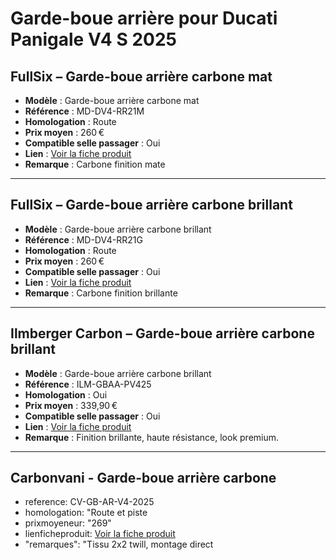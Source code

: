 # Garde-boue arrière pour Ducati Panigale V4 S 2025

## FullSix – Garde-boue arrière carbone mat

- **Modèle** : Garde-boue arrière carbone mat
- **Référence** : MD-DV4-RR21M
- **Homologation** : Route
- **Prix moyen** : 260 €
- **Compatible selle passager** : Oui
- **Lien** : [Voir la fiche produit](https://www.fullsixcarbon.com/product/rear-fender-ducati-panigale-v4-v4s-v4r-carbon-matte/)
- **Remarque** : Carbone finition mate

---

## FullSix – Garde-boue arrière carbone brillant

- **Modèle** : Garde-boue arrière carbone brillant
- **Référence** : MD-DV4-RR21G
- **Homologation** : Route
- **Prix moyen** : 260 €
- **Compatible selle passager** : Oui
- **Lien** : [Voir la fiche produit](https://www.fullsixcarbon.com/product/rear-fender-ducati-panigale-v4-v4s-v4r-carbon-gloss/)
- **Remarque** : Carbone finition brillante

---

## Ilmberger Carbon – Garde-boue arrière carbone brillant

- **Modèle** : Garde-boue arrière carbone brillant
- **Référence** : ILM-GBAA-PV425
- **Homologation** : Oui
- **Prix moyen** : 339,90 €
- **Compatible selle passager** : Oui
- **Lien** : [Voir la fiche produit](https://www.sport-classic.com/14666-top-bike-ducati-panigale-v4-2025)
- **Remarque** : Finition brillante, haute résistance, look premium.

---

## Carbonvani - Garde-boue arrière carbone
-  reference: CV-GB-AR-V4-2025
-  homologation: "Route et piste
- prixmoyeneur: "269"
- lienficheproduit: [Voir la fiche produit]()
- "remarques": "Tissu 2x2 twill, montage direct
